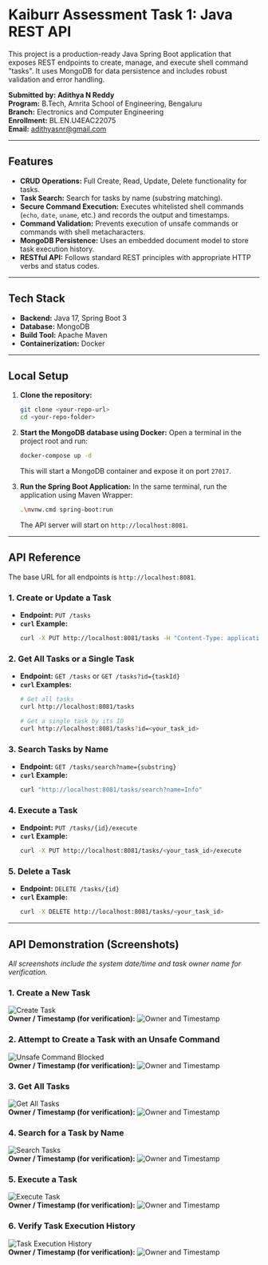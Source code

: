 # Kaiburr Assessment Task 1: Java REST API

This project is a production-ready Java Spring Boot application that exposes REST endpoints to create, manage, and execute shell command "tasks". It uses MongoDB for data persistence and includes robust validation and error handling.

**Submitted by: Adithya N Reddy**  
**Program:** B.Tech, Amrita School of Engineering, Bengaluru  
**Branch:** Electronics and Computer Engineering  
**Enrollment:** BL.EN.U4EAC22075  
**Email:** adithyasnr@gmail.com

---

## Features

-   **CRUD Operations:** Full Create, Read, Update, Delete functionality for tasks.
-   **Task Search:** Search for tasks by name (substring matching).
-   **Secure Command Execution:** Executes whitelisted shell commands (`echo`, `date`, `uname`, etc.) and records the output and timestamps.
-   **Command Validation:** Prevents execution of unsafe commands or commands with shell metacharacters.
-   **MongoDB Persistence:** Uses an embedded document model to store task execution history.
-   **RESTful API:** Follows standard REST principles with appropriate HTTP verbs and status codes.

---

## Tech Stack

-   **Backend:** Java 17, Spring Boot 3
-   **Database:** MongoDB
-   **Build Tool:** Apache Maven
-   **Containerization:** Docker

---

## Local Setup

1.  **Clone the repository:**
    ```bash
    git clone <your-repo-url>
    cd <your-repo-folder>
    ```

2.  **Start the MongoDB database using Docker:**
    Open a terminal in the project root and run:
    ```bash
    docker-compose up -d
    ```
    This will start a MongoDB container and expose it on port `27017`.

3.  **Run the Spring Boot Application:**
    In the same terminal, run the application using Maven Wrapper:
    ```bash
    .\mvnw.cmd spring-boot:run
    ```
    The API server will start on `http://localhost:8081`.

---

## API Reference

The base URL for all endpoints is `http://localhost:8081`.

### 1. Create or Update a Task
-   **Endpoint:** `PUT /tasks`
-   **`curl` Example:**
    ```bash
    curl -X PUT http://localhost:8081/tasks -H "Content-Type: application/json" -d '{"name": "System Info Task", "owner": "Your Name", "command": "uname -a"}'
    ```

### 2. Get All Tasks or a Single Task
-   **Endpoint:** `GET /tasks` or `GET /tasks?id={taskId}`
-   **`curl` Examples:**
    ```bash
    # Get all tasks
    curl http://localhost:8081/tasks

    # Get a single task by its ID
    curl http://localhost:8081/tasks?id=<your_task_id>
    ```

### 3. Search Tasks by Name
-   **Endpoint:** `GET /tasks/search?name={substring}`
-   **`curl` Example:**
    ```bash
    curl "http://localhost:8081/tasks/search?name=Info"
    ```

### 4. Execute a Task
-   **Endpoint:** `PUT /tasks/{id}/execute`
-   **`curl` Example:**
    ```bash
    curl -X PUT http://localhost:8081/tasks/<your_task_id>/execute
    ```

### 5. Delete a Task
-   **Endpoint:** `DELETE /tasks/{id}`
-   **`curl` Example:**
    ```bash
    curl -X DELETE http://localhost:8081/tasks/<your_task_id>
    ```

---

## API Demonstration (Screenshots)

*All screenshots include the system date/time and task owner name for verification.*

### 1. Create a New Task
![Create Task](screenshots/01_create_task.png)
<br/>
**Owner / Timestamp (for verification):**
![Owner and Timestamp](screenshots/01_create_task_owner.png)

### 2. Attempt to Create a Task with an Unsafe Command
![Unsafe Command Blocked](screenshots/02_unsafe_command.png)
<br/>
**Owner / Timestamp (for verification):**
![Owner and Timestamp](screenshots/02_unsafe_command.png)

### 3. Get All Tasks
![Get All Tasks](screenshots/03_get_all_tasks_owner.png)
<br/>
**Owner / Timestamp (for verification):**
![Owner and Timestamp](screenshots/03_get_all_tasks_owner.png)

### 4. Search for a Task by Name
![Search Tasks](screenshots/04_search_tasks_owner.png)
<br/>
**Owner / Timestamp (for verification):**
![Owner and Timestamp](screenshots/04_search_tasks_owner.png)

### 5. Execute a Task
![Execute Task](screenshots/05_execute_task_owner.png)
<br/>
**Owner / Timestamp (for verification):**
![Owner and Timestamp](screenshots/05_execute_task_owner.png)

### 6. Verify Task Execution History
![Task Execution History](screenshots/06_execution_history_owner.png)
<br/>
**Owner / Timestamp (for verification):**
![Owner and Timestamp](screenshots/06_execution_history_owner.png)

